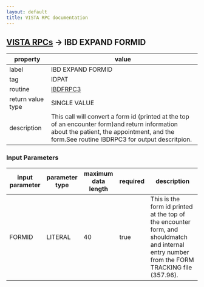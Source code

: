 ```yaml
---
layout: default
title: VISTA RPC documentation
---
```




## [VISTA RPCs](TableOfContent.md) &#8594; IBD EXPAND FORMID 

 property | value 
--- | --- 
 label | IBD EXPAND FORMID
 tag | IDPAT
 routine | [IBDFRPC3](http://code.osehra.org/dox/Routine_IBDFRPC3_source.html)
 return value type | SINGLE VALUE
 description | This call will convert a form id (printed at the top of an encounter form)and return information about the patient, the appointment, and the form.See routine IBDRPC3 for output descritpion.

### Input Parameters

| input parameter | parameter type | maximum data length | required | description | 
| --- | --- | --- | --- | --- | 
| FORMID | LITERAL | 40 | true | This is the form id printed at the top of the encounter form, and shouldmatch and internal entry number from the FORM TRACKING file (357.96). | 